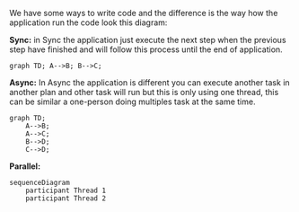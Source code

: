 We have some ways to write code and the difference is the way how the application run the code look this diagram:



**Sync:**
in Sync the application just execute the next step when the previous step have finished and
will follow this process until the end of application.
```mermaid
graph TD; A-->B; B-->C;
```

**Async:**
In Async the application is different you can execute another task in another plan and other task will run
but this is only using one thread, this can be similar a one-person doing multiples task at the same time.
```mermaid
graph TD;
    A-->B;
    A-->C;
    B-->D;
    C-->D;
```

**Parallel:**
~~~~mermaid
sequenceDiagram
    participant Thread 1
    participant Thread 2
~~~~